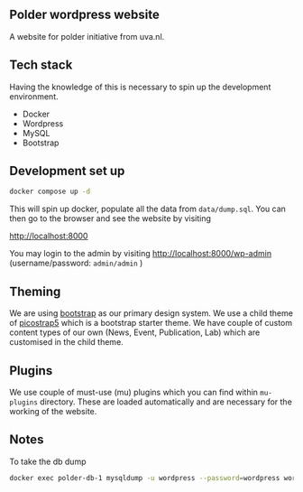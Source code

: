 ## Polder wordpress website

A website for polder initiative from uva.nl.

## Tech stack

Having the knowledge of this is necessary to spin up the development environment.

- Docker
- Wordpress
- MySQL
- Bootstrap

## Development set up

```sh
docker compose up -d
```

This will spin up docker, populate all the data from `data/dump.sql`. You can then go to the browser and see the website by visiting

[http://localhost:8000](http://localhost:8000)


You may login to the admin by visiting [http://localhost:8000/wp-admin](http://localhost:8000/wp-admin) (username/password: `admin/admin` )

## Theming

We are using [bootstrap](https://getbootstrap.com/) as our primary design system. We use a child theme of [picostrap5](https://picostrap.com/) which is a bootstrap starter theme. We have couple of custom content types of our own (News, Event, Publication, Lab) which are customised in the child theme.

## Plugins

We use couple of must-use (mu) plugins which you can find within `mu-plugins` directory. These are loaded automatically and are necessary for the working of the website.

## Notes

To take the db dump

```sh
docker exec polder-db-1 mysqldump -u wordpress --password=wordpress wordpress > data/dump.sql
```
